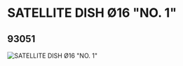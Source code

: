 # SATELLITE DISH Ø16 "NO. 1"
## 93051
![SATELLITE DISH Ø16 "NO. 1"](https://lc-www-live-s.legocdn.com/media/bricks/5/2/4598786.jpg)